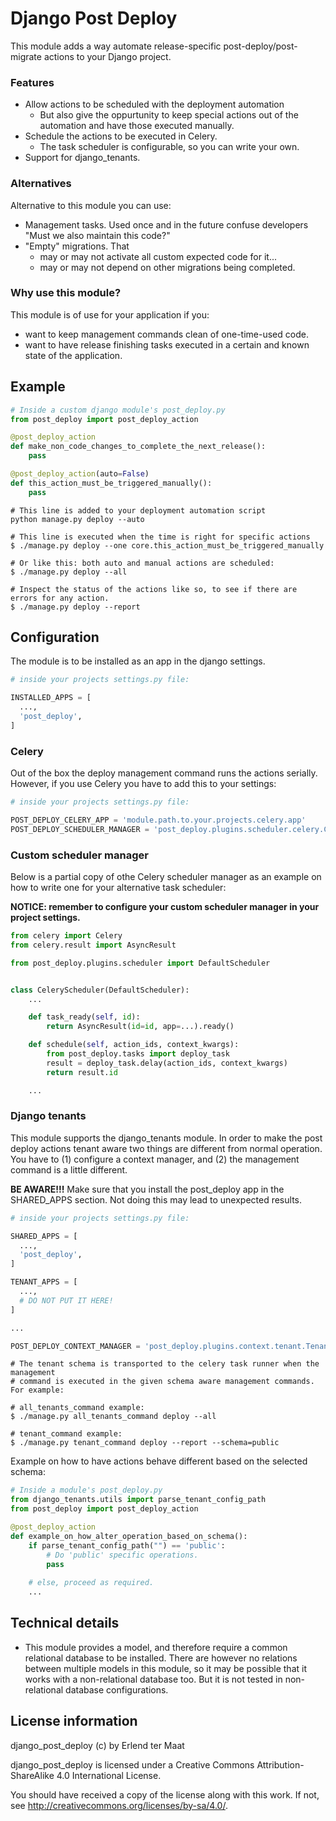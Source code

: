 Django Post Deploy
===

This module adds a way automate release-specific post-deploy/post-migrate actions to your Django project.

### Features

* Allow actions to be scheduled with the deployment automation
  * But also give the oppurtunity to keep special actions out of the automation and have those executed manually.
* Schedule the actions to be executed in Celery.
  * The task scheduler is configurable, so you can write your own.
* Support for django_tenants.

### Alternatives

Alternative to this module you can use:

* Management tasks. Used once and in the future confuse developers "Must we also maintain this code?"
* "Empty" migrations. That
  * may or may not activate all custom expected code for it...
  * may or may not depend on other migrations being completed.

### Why use this module?

This module is of use for your application if you:

* want to keep management commands clean of one-time-used code.
* want to have release finishing tasks executed in a certain and known state of the application.

## Example

```python
# Inside a custom django module's post_deploy.py
from post_deploy import post_deploy_action

@post_deploy_action
def make_non_code_changes_to_complete_the_next_release():
    pass

@post_deploy_action(auto=False)
def this_action_must_be_triggered_manually():
    pass
```

```shell
# This line is added to your deployment automation script
python manage.py deploy --auto
```

```shell
# This line is executed when the time is right for specific actions
$ ./manage.py deploy --one core.this_action_must_be_triggered_manually

# Or like this: both auto and manual actions are scheduled:
$ ./manage.py deploy --all

# Inspect the status of the actions like so, to see if there are errors for any action.
$ ./manage.py deploy --report
```

## Configuration

The module is to be installed as an app in the django settings.

```python
# inside your projects settings.py file:

INSTALLED_APPS = [
  ...,
  'post_deploy',
]
```


### Celery

Out of the box the deploy management command runs the actions serially. However, if you use Celery you have to add this to your settings:

```python
# inside your projects settings.py file:

POST_DEPLOY_CELERY_APP = 'module.path.to.your.projects.celery.app'
POST_DEPLOY_SCHEDULER_MANAGER = 'post_deploy.plugins.scheduler.celery.CeleryScheduler'
```

### Custom scheduler manager

Below is a partial copy of othe Celery scheduler manager as an example on how to write one for your alternative task scheduler:

**NOTICE: remember to configure your custom scheduler manager in your project settings.**

```python
from celery import Celery
from celery.result import AsyncResult

from post_deploy.plugins.scheduler import DefaultScheduler


class CeleryScheduler(DefaultScheduler):
    ...

    def task_ready(self, id):
        return AsyncResult(id=id, app=...).ready()

    def schedule(self, action_ids, context_kwargs):
        from post_deploy.tasks import deploy_task
        result = deploy_task.delay(action_ids, context_kwargs)
        return result.id

    ...
```

### Django tenants

This module supports the django_tenants module. In order to make the post deploy actions tenant aware two things are different from normal operation. You have to (1) configure a context manager, and (2) the management command is a little different.

**BE AWARE!!!** Make sure that you install the post_deploy app in the SHARED_APPS section. Not doing this may lead to unexpected results.


```python
# inside your projects settings.py file:

SHARED_APPS = [
  ...,
  'post_deploy',
]

TENANT_APPS = [
  ...,
  # DO NOT PUT IT HERE!
]

...

POST_DEPLOY_CONTEXT_MANAGER = 'post_deploy.plugins.context.tenant.TenantContext'
```

```shell
# The tenant schema is transported to the celery task runner when the management
# command is executed in the given schema aware management commands. For example:

# all_tenants_command example:
$ ./manage.py all_tenants_command deploy --all

# tenant_command example:
$ ./manage.py tenant_command deploy --report --schema=public
```

Example on how to have actions behave different based on the selected schema:

```python
# Inside a module's post_deploy.py
from django_tenants.utils import parse_tenant_config_path
from post_deploy import post_deploy_action

@post_deploy_action
def example_on_how_alter_operation_based_on_schema():
    if parse_tenant_config_path("") == 'public':
        # Do 'public' specific operations.
        pass
  
    # else, proceed as required.
    ...
```

## Technical details

* This module provides a model, and therefore require a common relational database to be installed. There are however no relations between multiple models in this module, so it may be possible that it works with a non-relational database too. But it is not tested in non-relational database configurations.

## License information

django_post_deploy (c) by Erlend ter Maat

django_post_deploy is licensed under a
Creative Commons Attribution-ShareAlike 4.0 International License.

You should have received a copy of the license along with this
work. If not, see <http://creativecommons.org/licenses/by-sa/4.0/>.
